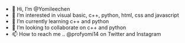 - 👋 Hi, I’m @Yomileechen
- 👀 I’m interested in visual basic, c++, python, html, css and javascript 
- 🌱 I’m currently learning c++ and python 
- 💞️ I’m looking to collaborate on c++ and python 
- 📫 How to reach me .. @profyomi14  on Twitter and Instagram 
<!---
Yomileechen/Yomileechen is a ✨ special ✨ repository because its `README.md` (this file) appears on your GitHub profile.
You can click the Preview link to take a look at your changes.
--->

